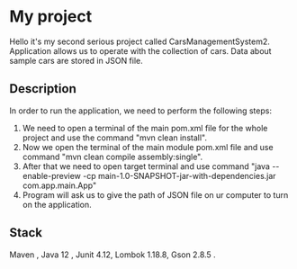 # My project

Hello it's my second serious project called CarsManagementSystem2. Application allows us to operate with the collection of cars. Data about sample cars
are stored in JSON file.
 

## Description

In order to run the application, we need to perform the following steps:

1. We need to open a terminal of the main pom.xml file for the whole project 
and use the command "mvn clean install".
2. Now we open the terminal of the main module pom.xml file and use command "mvn clean compile assembly:single".
3. After that we need to open target terminal and use command "java --enable-preview -cp main-1.0-SNAPSHOT-jar-with-dependencies.jar com.app.main.App"
4. Program will ask us to give the path of JSON file on ur computer to turn on the application.

## Stack

Maven , Java 12 , Junit 4.12, Lombok 1.18.8, Gson 2.8.5 .